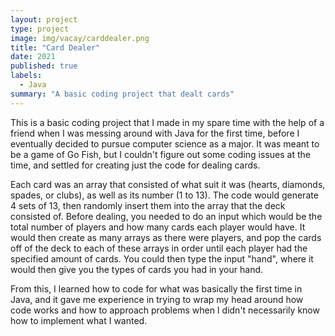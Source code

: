 ```yaml
---
layout: project
type: project
image: img/vacay/carddealer.png
title: "Card Dealer"
date: 2021
published: true
labels:
  - Java
summary: "A basic coding project that dealt cards"
---
```


This is a basic coding project that I made in my spare time with the help of a friend when I was messing around with Java for the first time, before I eventually decided to pursue computer science as a major. It was meant to be a game of Go Fish, but I couldn't figure out some coding issues at the time, and settled for creating just the code for dealing cards. 

Each card was an array that consisted of what suit it was (hearts, diamonds, spades, or clubs), as well as its number (1 to 13). The code would generate 4 sets of 13, then randomly insert them into the array that the deck consisted of.  Before dealing, you needed to do an input which would be the total number of players and how many cards each player would have. It would then create as many arrays as there were players, and pop the cards off of the deck to each of these arrays in order until each player had the specified amount of cards. You could then type the input "hand", where it would then give you the types of cards you had in your hand.

From this, I learned how to code for what was basically the first time in Java, and it gave me experience in trying to wrap my head around how code works and how to approach problems when I didn't necessarily know how to implement what I wanted.
